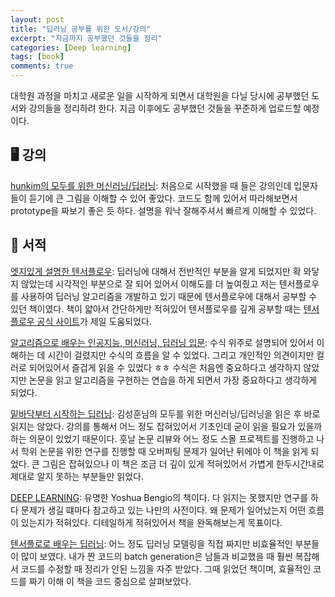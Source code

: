 ```yaml
---
layout: post
title: "딥러닝 공부를 위한 도서/강의"
excerpt: "지금까지 공부했던 것들을 정리"
categories: [Deep learning]
tags: [book]
comments: true
---
```


대학원 과정을 마치고 새로운 일을 시작하게 되면서 대학원을 다닐 당시에 공부했던 도서와 강의들을 정리하려 한다. 지금 이후에도 공부했던 것들을 꾸준하게 업로드할 예정이다.

## 🖥 강의 

[hunkim의 모두를 위한 머신러닝/딥러닝][모두를 위한]: 처음으로 시작했을 때 들은 강의인데 입문자들이 듣기에 큰 그림을 이해할 수 있어 좋았다. 코드도 함께 있어서 따라해보면서 prototype을 짜보기 좋은 듯 하다. 설명을 워낙 잘해주셔서 빠르게 이해할 수 있었다.

## 📙 서적

[엣지있게 설명한 텐서플로우][엣지]: 딥러닝에 대해서 전반적인 부분을 알게 되었지만 확 와닿지 않았는데 시각적인 부분으로 잘 되어 있어서 이해도를 더 높여줬고 저는 텐서플로우를 사용하여 딥러닝 알고리즘을 개발하고 있기 때문에 텐서플로우에 대해서 공부할 수 있던 책이였다. 책이 얇아서 간단하게만 적혀있어 텐서플로우를 깊게 공부할 때는 [텐서플로우 공식 사이트](https://www.tensorflow.org)가 제일 도움되었다. 

[알고리즘으로 배우는 인공지능, 머신러닝, 딥러닝 입문][알고리즘]: 수식 위주로 설명되어 있어서 이해하는 데 시간이 걸렸지만 수식의 흐름을 알 수 있었다. 그리고 개인적인 의견이지만 컬러로 되어있어서 즐겁게 읽을 수 있었다 ㅎㅎ 수식은 처음엔 중요하다고 생각하지 않았지만 논문을 읽고 알고리즘을 구현하는 연습을 하게 되면서 가장 중요하다고 생각하게 되었다.

[밑바닥부터 시작하는 딥러닝][밑바닥]: 김성훈님의 모두를 위한 머신러닝/딥러닝을 읽은 후 바로 읽지는 않았다. 강의를 통해서 어느 정도 잡혀있어서 기초인데 굳이 읽을 필요가 있을까하는 의문이 있었기 때문이다. 훗날 논문 리뷰와 어느 정도 스몰 프로젝트를 진행하고 나서 학위 논문을 위한 연구를 진행할 때 오버피팅 문제가 일어난 뒤에야 이 책을 읽게 되었다. 큰 그림은 잡혀있으나 이 책은 조금 더 깊이 있게 적혀있어서 가볍게 한두시간내로 제대로 알지 못하는 부분들만 읽었다.

[DEEP LEARNING][deeplearning]: 유명한 Yoshua Bengio의 책이다. 다 읽지는 못했지만 연구를 하다 문제가 생길 떄마다 참고하고 있는 나만의 사전이다. 왜 문제가 일어났는지 어떤 흐름이 있는지가 적혀있다. 디테일하게 적혀있어서 책을 완독해보는게 목표이다.

[텐서플로로 배우는 딥러닝][텐서플로]: 어느 정도 딥러닝 모델링을 직접 짜지만 비효율적인 부분들이 많이 보였다. 내가 짠 코드의 batch generation은 남들과 비교했을 때 훨씬 복잡해서 코드를 수정할 때 정리가 안된 느낌을 자주 받았다. 그때 읽었던 책이며, 효율적인 코드를 짜기 이해 이 책을 코드 중심으로 살펴보았다.

[모두를 위한]: https://hunkim.github.io/ml/
[엣지]: http://www.kyobobook.co.kr/product/detailViewKor.laf?ejkGb=KOR&mallGb=KOR&barcode=9791156004769&orderClick=LAH&Kc=
[알고리즘]: http://www.kyobobook.co.kr/product/detailViewKor.laf?ejkGb=KOR&mallGb=KOR&barcode=9791158390419&orderClick=LAG&Kc=
[밑바닥]: http://www.kyobobook.co.kr/product/detailViewKor.laf?ejkGb=KOR&mallGb=KOR&barcode=9788968484636&orderClick=LAH&Kc=
[deeplearning]: http://www.kyobobook.co.kr/product/detailViewEng.laf?ejkGb=ENG&mallGb=ENG&barcode=9780262035613&orderClick=LAG&Kc=
[텐서플로]: http://www.kyobobook.co.kr/product/detailViewKor.laf?ejkGb=KOR&mallGb=KOR&barcode=9788931458398&orderClick=LAH&Kc=






